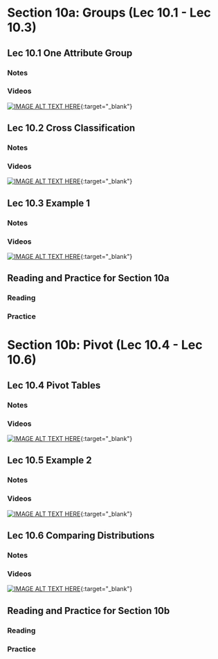 # Section 10a: Groups (Lec 10.1 - Lec 10.3)

## Lec 10.1 One Attribute Group

### Notes


### Videos

[![IMAGE ALT TEXT HERE](https://img.youtube.com/vi/YOUTUBE_VIDEO_ID_HERE/0.jpg)](){:target="_blank"}


## Lec 10.2 Cross Classification

### Notes


### Videos

[![IMAGE ALT TEXT HERE](https://img.youtube.com/vi/YOUTUBE_VIDEO_ID_HERE/0.jpg)](){:target="_blank"}


## Lec 10.3 Example 1

### Notes


### Videos

[![IMAGE ALT TEXT HERE](https://img.youtube.com/vi/YOUTUBE_VIDEO_ID_HERE/0.jpg)](){:target="_blank"}


## Reading and Practice for Section 10a

### Reading


### Practice



# Section 10b: Pivot (Lec 10.4 - Lec 10.6)

## Lec 10.4 Pivot Tables

### Notes


### Videos

[![IMAGE ALT TEXT HERE](https://img.youtube.com/vi/YOUTUBE_VIDEO_ID_HERE/0.jpg)](){:target="_blank"}


## Lec 10.5 Example 2

### Notes


### Videos

[![IMAGE ALT TEXT HERE](https://img.youtube.com/vi/YOUTUBE_VIDEO_ID_HERE/0.jpg)](){:target="_blank"}


## Lec 10.6 Comparing Distributions

### Notes


### Videos

[![IMAGE ALT TEXT HERE](https://img.youtube.com/vi/YOUTUBE_VIDEO_ID_HERE/0.jpg)](){:target="_blank"}


## Reading and Practice for Section 10b

### Reading


### Practice



